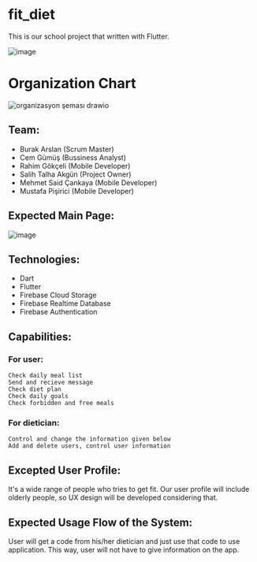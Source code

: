 # fit_diet
This is our school project that written with Flutter. 

![image](https://user-images.githubusercontent.com/47334156/142261773-cee6a633-3287-4527-b938-3cc43d30bd4e.png)

# Organization Chart

![organizasyon şeması drawio](https://user-images.githubusercontent.com/86367768/147367100-ff7b505c-96fa-4016-b0b5-72e6991260ed.png)

## Team:
* Burak Arslan (Scrum Master)
* Cem Gümüş (Bussiness Analyst)
* Rahim Gökçeli (Mobile Developer)
* Salih Talha Akgün (Project Owner)
* Mehmet Said Çankaya (Mobile Developer)
* Mustafa Pişirici (Mobile Developer)

## Expected Main Page:
![image](https://user-images.githubusercontent.com/47334156/139575315-3715f817-9582-449c-8880-cd34abb48dbb.png)

## Technologies:
* Dart
* Flutter
* Firebase Cloud Storage
* Firebase Realtime Database
* Firebase Authentication

## Capabilities:

  ### For user:
    Check daily meal list
    Send and recieve message
    Check diet plan
    Check daily goals
    Check forbidden and free meals

  ### For dietician:
    Control and change the information given below
    Add and delete users, control user information

## Excepted User Profile:
  It's a wide range of people who tries to get fit. Our user profile will include olderly people, so UX design will be developed considering that.

## Expected Usage Flow of the System:
  User will get a code from his/her dietician and just use that code to use application. This way, user will not have to give information on the app.
